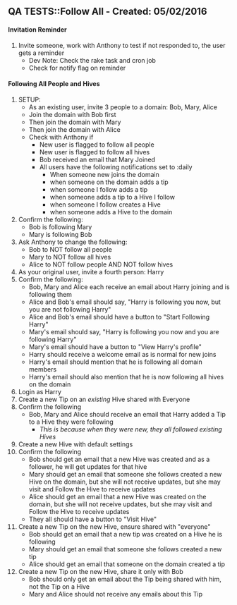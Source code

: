 ## QA TESTS::Follow All - Created: 05/02/2016
#### Invitation Reminder
1. Invite someone, work with Anthony to test if not responded to, the user gets a reminder
    - Dev Note: Check the rake task and cron job
    - Check for notify flag on reminder

#### Following All People and Hives
1. SETUP:
    - As an existing user, invite 3 people to a domain: Bob, Mary, Alice
    - Join the domain with Bob first
    - Then join the domain with Mary
    - Then join the domain with Alice
    - Check with Anthony if 
      + New user is flagged to follow all people
      + New user is flagged to follow all hives
      + Bob received an email that Mary Joined
      + All users have the following notifications set to :daily
          * When someone new joins the domain
          * when someone on the domain adds a tip
          * when someone I follow adds a tip
          * when someone adds a tip to a Hive I follow
          * when someone I follow creates a Hive
          * when someone adds a Hive to the domain
2. Confirm the following:
    - Bob is following Mary
    - Mary is following Bob
2. Ask Anthony to change the following:
    - Bob to NOT follow all people
    - Mary to NOT follow all hives
    - Alice to NOT follow people AND NOT follow hives
2. As your original user, invite a fourth person: Harry
3. Confirm the following:
    - Bob, Mary and Alice each receive an email about Harry joining and is following them
    - Alice and Bob's email should say, "Harry is following you now, but you are not following Harry"
    - Alice and Bob's email should have a button to "Start Following Harry"
    - Mary's email should say, "Harry is following you now and you are following Harry"
    - Mary's email should have a button to "View Harry's profile"
    - Harry should receive a welcome email as is normal for new joins
    - Harry's email should mention that he is following all domain members 
    - Harry's email should also mention that he is now following all hives on the domain
4. Login as Harry
5. Create a new Tip on an *existing* Hive shared with Everyone
6. Confirm the following
    - Bob, Mary and Alice should receive an email that Harry added a Tip to a Hive they were following
        + *This is because when they were new, they all followed existing Hives*
7. Create a new Hive with default settings
8. Confirm the following
    - Bob should get an email that a new Hive was created and as a follower, he will get updates for that hive
    - Mary should get an email that someone she follows created a new Hive on the domain, but she will not receive updates, but she may visit and Follow the Hive to receive updates
    - Alice should get an email that a new Hive was created on the domain, but she will not receive updates, but she may visit and Follow the Hive to receive updates
    - They all should have a button to "Visit Hive"
9. Create a new Tip on the new Hive, ensure shared with "everyone"
    - Bob should get an email that a new tip was created on a Hive he is following
    - Mary should get an email that someone she follows created a new tip
    - Alice should get an email that someone on the domain created a tip
12. Create a new Tip on the new Hive, share it only with Bob
    - Bob should only get an email about the Tip being shared with him, not the Tip on a Hive
    - Mary and Alice should not receive any emails about this Tip